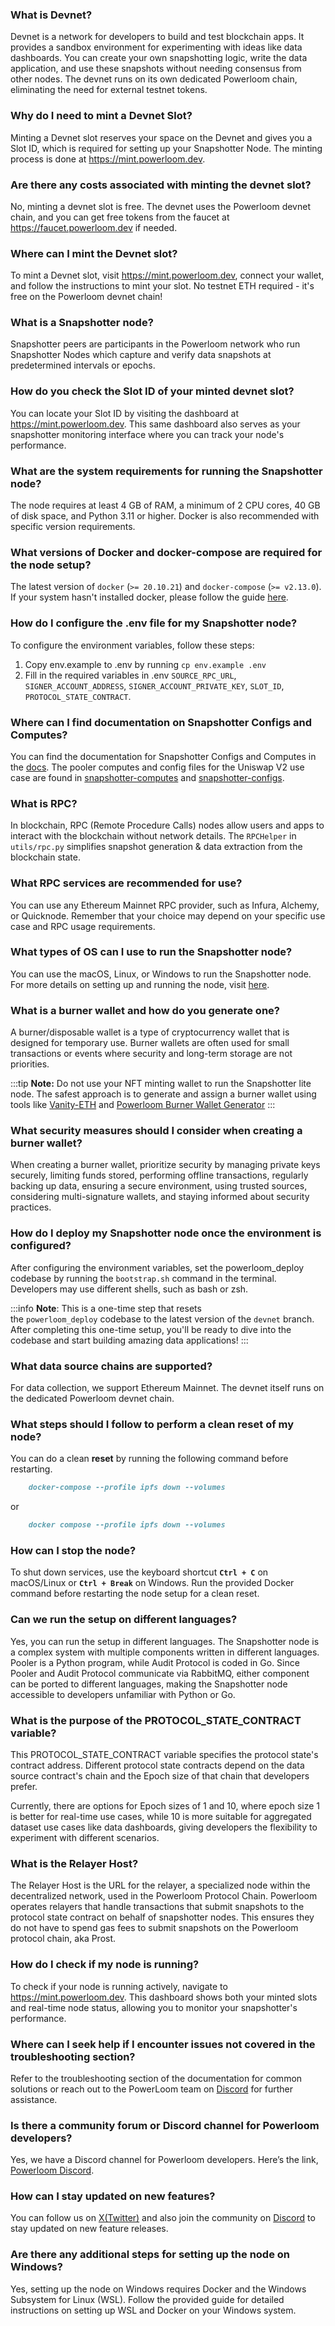 ### What is Devnet?
Devnet is a network for developers to build and test blockchain apps. It provides a sandbox environment for experimenting with ideas like data dashboards. You can create your own snapshotting logic, write the data application, and use these snapshots without needing consensus from other nodes. The devnet runs on its own dedicated Powerloom chain, eliminating the need for external testnet tokens.

### Why do I need to mint a Devnet Slot?
Minting a Devnet slot reserves your space on the Devnet and gives you a Slot ID, which is required for setting up your Snapshotter Node. The minting process is done at https://mint.powerloom.dev.
    
### Are there any costs associated with minting the devnet slot?
No, minting a devnet slot is free. The devnet uses the Powerloom devnet chain, and you can get free tokens from the faucet at https://faucet.powerloom.dev if needed.
    
### Where can I mint the Devnet slot?
To mint a Devnet slot, visit https://mint.powerloom.dev, connect your wallet, and follow the instructions to mint your slot. No testnet ETH required - it's free on the Powerloom devnet chain!
    
### What is a Snapshotter node?

Snapshotter peers are participants in the Powerloom network who run Snapshotter Nodes which capture and verify data snapshots at predetermined intervals or epochs.
    
### How do you check the Slot ID of your minted devnet slot?
You can locate your Slot ID by visiting the dashboard at https://mint.powerloom.dev. This same dashboard also serves as your snapshotter monitoring interface where you can track your node's performance.
    
### What are the system requirements for running the Snapshotter node?
The node requires at least 4 GB of RAM, a minimum of 2 CPU cores, 40 GB of disk space, and Python 3.11 or higher. Docker is also recommended with specific version requirements.
    
### What versions of Docker and docker-compose are required for the node setup?
The latest version of `docker` (`>= 20.10.21`) and `docker-compose` (`>= v2.13.0`). If your system hasn't installed docker, please follow the guide [here](https://www.baeldung.com/ops/docker-install-windows-linux-mac).
    
### How do I configure the .env file for my Snapshotter node?
To configure the environment variables, follow these steps:
  1. Copy env.example to .env by running `cp env.example .env`
  2. Fill in the required variables in .env `SOURCE_RPC_URL`, `SIGNER_ACCOUNT_ADDRESS`, `SIGNER_ACCOUNT_PRIVATE_KEY`, `SLOT_ID`, `PROTOCOL_STATE_CONTRACT`.

### Where can I find documentation on Snapshotter Configs and Computes?
You can find the documentation for Snapshotter Configs and Computes in the [docs](/build-with-powerloom/snapshotter-node/architecture/#configuration-files). The pooler computes and config files for the Uniswap V2 use case are found in [snapshotter-computes](https://github.com/PowerLoom/snapshotter-computes/tree/eth_uniswapv2) and [snapshotter-configs](https://github.com/PowerLoom/snapshotter-configs/tree/eth_uniswapv2).
    
### What is RPC? 
In blockchain, RPC (Remote Procedure Calls) nodes allow users and apps to interact with the blockchain without network details. The `RPCHelper` in `utils/rpc.py` simplifies snapshot generation & data extraction from the blockchain state.

### What RPC services are recommended for use?
You can use any Ethereum Mainnet RPC provider, such as Infura, Alchemy, or Quicknode. Remember that your choice may depend on your specific use case and RPC usage requirements.
    
### What types of OS can I use to run the Snapshotter node?
You can use the macOS, Linux, or Windows to run the Snapshotter node. For more details on setting up and running the node, visit [here](/build-with-powerloom/devnet/getting-started).
    
### What is a burner wallet and how do you generate one? 
A burner/disposable wallet is a type of cryptocurrency wallet that is designed for temporary use. Burner wallets are often used for small transactions or events where security and long-term storage are not priorities.

:::tip 
**Note:** Do not use your NFT minting wallet to run the Snapshotter lite node. The safest approach is to generate and assign a burner wallet using tools like [Vanity-ETH](https://vanity-eth.tk/) and [Powerloom Burner Wallet Generator](https://snapshotter-dashboard.powerloom.network/burner)
:::

### What security measures should I consider when creating a burner wallet?
When creating a burner wallet, prioritize security by managing private keys securely, limiting funds stored, performing offline transactions, regularly backing up data, ensuring a secure environment, using trusted sources, considering multi-signature wallets, and staying informed about security practices.
    
### How do I deploy my Snapshotter node once the environment is configured?
After configuring the environment variables, set the powerloom_deploy codebase by running the `bootstrap.sh` command in the terminal. Developers may use different shells, such as bash or zsh.

:::info 
**Note**: This is a one-time step that resets the `powerloom_deploy` codebase to the latest version of the `devnet` branch. After completing this one-time setup, you'll be ready to dive into the codebase and start building amazing data applications!
:::

### What data source chains are supported?
For data collection, we support Ethereum Mainnet. The devnet itself runs on the dedicated Powerloom devnet chain.
    
### What steps should I follow to perform a clean reset of my node?
You can do a clean **reset** by running the following command before restarting.
```markdown
    docker-compose --profile ipfs down --volumes
```
or
```markdown
    docker compose --profile ipfs down --volumes
```
    
### How can I stop the node?
To shut down services, use the keyboard shortcut **`Ctrl + C`** on macOS/Linux or **`Ctrl + Break`** on Windows. Run the provided Docker command before restarting the node setup for a clean reset.
    
### Can we run the setup on different languages?
Yes, you can run the setup in different languages. The Snapshotter node is a complex system with multiple components written in different languages. Pooler is a Python program, while Audit Protocol is coded in Go. Since Pooler and Audit Protocol communicate via RabbitMQ, either component can be ported to different languages, making the Snapshotter node accessible to developers unfamiliar with Python or Go.
    
### What is the purpose of the PROTOCOL_STATE_CONTRACT variable?
This PROTOCOL_STATE_CONTRACT variable specifies the protocol state's contract address. Different protocol state contracts depend on the data source contract's chain and the Epoch size of that chain that developers prefer. 

Currently, there are options for Epoch sizes of 1 and 10, where epoch size 1 is better for real-time use cases, while 10 is more suitable for aggregated dataset use cases like data dashboards, giving developers the flexibility to experiment with different scenarios.

### What is the Relayer Host?
The Relayer Host is the URL for the relayer, a specialized node within the decentralized network, used in the Powerloom Protocol Chain. 
Powerloom operates relayers that handle transactions that submit snapshots to the protocol state contract on behalf of snapshotter nodes. 
This ensures they do not have to spend gas fees to submit snapshots on the Powerloom protocol chain, aka Prost.

### How do I check if my node is running?
To check if your node is running actively, navigate to https://mint.powerloom.dev. This dashboard shows both your minted slots and real-time node status, allowing you to monitor your snapshotter's performance.
    
### Where can I seek help if I encounter issues not covered in the troubleshooting section?
Refer to the troubleshooting section of the documentation for common solutions or reach out to the PowerLoom team on [Discord](https://discord.com/invite/powerloom) for further assistance.
    
### Is there a community forum or Discord channel for Powerloom developers?
Yes, we have a Discord channel for Powerloom developers. Here’s the link, [Powerloom Discord](https://discord.com/invite/powerloom). 
  
### How can I stay updated on new features?
You can follow us on [X(Twitter)](https://x.com/Powerloom) and also join the community on [Discord](https://discord.com/invite/powerloom) to stay updated on new feature releases. 
        
### Are there any additional steps for setting up the node on Windows?
Yes, setting up the node on Windows requires Docker and the Windows Subsystem for Linux (WSL). Follow the provided guide for detailed instructions on setting up WSL and Docker on your Windows system.
